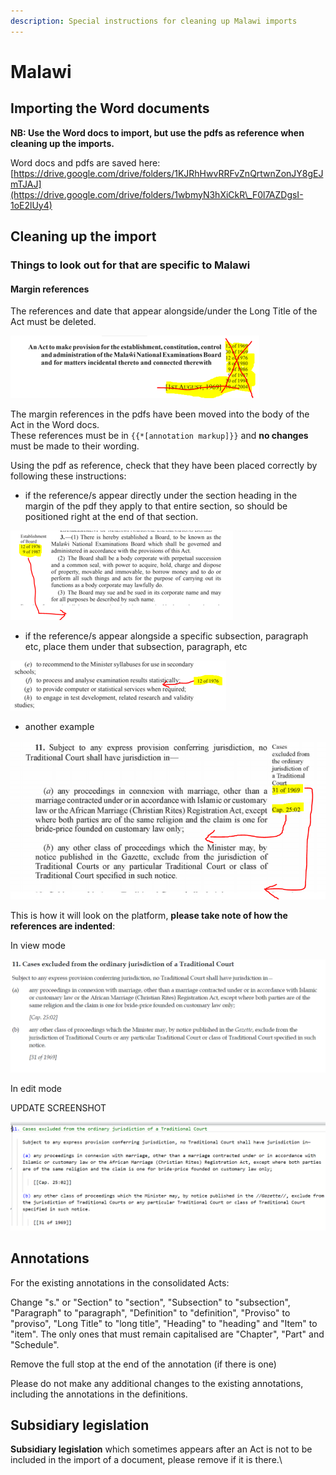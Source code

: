 ```yaml
---
description: Special instructions for cleaning up Malawi imports
---
```


# Malawi

## Importing the Word documents

**NB: Use the Word docs to import, but use the pdfs as reference when cleaning up the imports.**

Word docs and pdfs are saved here:\
[https://drive.google.com/drive/folders/1KJRhHwvRRFvZnQrtwnZonJY8gEJmTJAJ](https://drive.google.com/drive/folders/1wbmyN3hXiCkR\_F0l7AZDgsI-1oE2lUy4)

## Cleaning up the import

### Things to look out for that are specific to Malawi

#### Margin references

The references and date that appear alongside/under the Long Title of the Act must be deleted.

![](<../.gitbook/assets/image (185).png>)

The margin references in the pdfs have been moved into the body of the Act in the  Word docs. \
These references must be  in `{{*[annotation markup]}}` and **no changes** must be made to their wording.

Using the pdf as reference, check that they have been placed correctly by following these instructions:

* if the reference/s appear directly under the section heading in the margin of the pdf they apply to that entire section, so should be positioned right at the end of that section.

![](<../.gitbook/assets/image (188).png>)

* if the reference/s appear alongside a specific subsection, paragraph etc, place them under that subsection, paragraph, etc

![](<../.gitbook/assets/image (186).png>)

* another example

![](<../.gitbook/assets/image (190).png>)

This is how it will look on the platform, **please take note of how the references are indented**:

In view mode

![](<../.gitbook/assets/image (189).png>)

In edit mode

UPDATE SCREENSHOT

![](<../.gitbook/assets/image (187).png>)



## Annotations

For the existing annotations in the consolidated Acts:

Change "s." or "Section" to "section", "Subsection" to "subsection", "Paragraph" to "paragraph",  "Definition" to "definition",  "Proviso" to "proviso", "Long Title" to "long title", "Heading" to "heading" and "Item" to "item". The only ones that must remain capitalised are "Chapter", "Part" and "Schedule".

Remove the full stop at the end of the annotation (if there is one)

Please do not make any additional changes to the existing annotations, including the annotations in the definitions.

## Subsidiary legislation

**Subsidiary legislation** which sometimes appears after an Act is not to be included in the import of a document, please remove if it is there.\
